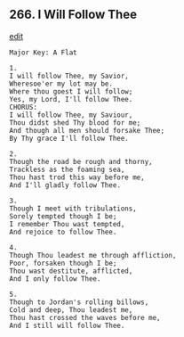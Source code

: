 
## 266.  I Will Follow Thee
[edit](https://docs.google.com/document/d/1wlltd53R01SJMzFbbsbAy8A%2DLLtU69iC/edit?mode=html)



    Major Key: A Flat

    1.
    I will follow Thee, my Savior,
    Wheresoe'er my lot may be.
    Where thou goest I will follow;
    Yes, my Lord, I'll follow Thee.
    CHORUS:
    I will follow Thee, my Saviour,
    Thou didst shed Thy blood for me;
    And though all men should forsake Thee;
    By Thy grace I'll follow Thee.

    2.
    Though the road be rough and thorny,
    Trackless as the foaming sea,
    Thou hast trod this way before me,
    And I'll gladly follow Thee.

    3.
    Though I meet with tribulations,
    Sorely tempted though I be;
    I remember Thou wast tempted,
    And rejoice to follow Thee.

    4.
    Though Thou leadest me through affliction,
    Poor, forsaken though I be;
    Thou wast destitute, afflicted,
    And I only follow Thee.

    5.
    Though to Jordan's rolling billows,
    Cold and deep, Thou leadest me,
    Thou hast crossed the waves before me,
    And I still will follow Thee.
